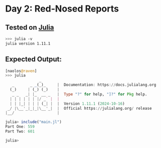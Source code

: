 # Day 2: Red-Nosed Reports

## Tested on [Julia](https://julialang.org/)

```bash
>>> julia -v
julia version 1.11.1
```
## Expected Output:
```julia
[naolos@raven]
>>> julia
               _
   _       _ _(_)_     |  Documentation: https://docs.julialang.org
  (_)     | (_) (_)    |
   _ _   _| |_  __ _   |  Type "?" for help, "]?" for Pkg help.
  | | | | | | |/ _` |  |
  | | |_| | | | (_| |  |  Version 1.11.1 (2024-10-16)
 _/ |\__'_|_|_|\__'_|  |  Official https://julialang.org/ release
|__/                   |

julia> include("main.jl")
Part One: 559
Part Two: 601

julia>
```
